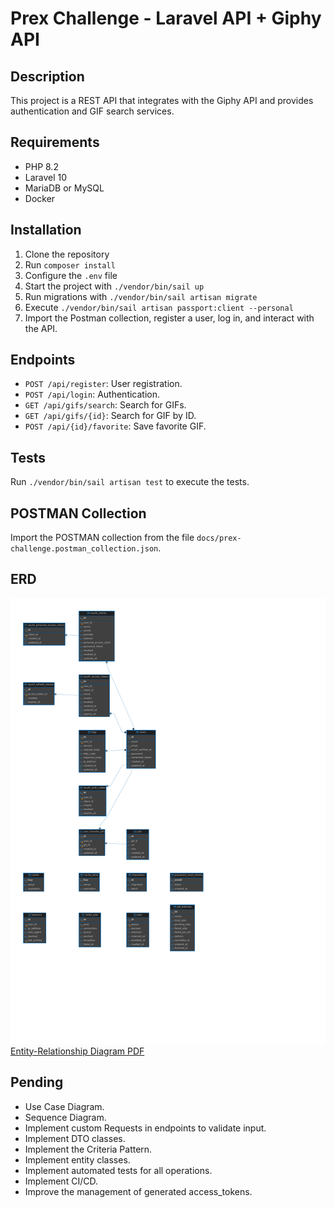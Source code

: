 # Prex Challenge - Laravel API + Giphy API

## Description

This project is a REST API that integrates with the Giphy API and provides authentication and GIF search services.

## Requirements

- PHP 8.2
- Laravel 10
- MariaDB or MySQL
- Docker

## Installation

1. Clone the repository
2. Run `composer install`
3. Configure the `.env` file
4. Start the project with `./vendor/bin/sail up`
5. Run migrations with `./vendor/bin/sail artisan migrate`
6. Execute `./vendor/bin/sail artisan passport:client --personal`
7. Import the Postman collection, register a user, log in, and interact with the API.

## Endpoints
- `POST /api/register`: User registration.
- `POST /api/login`: Authentication.
- `GET /api/gifs/search`: Search for GIFs.
- `GET /api/gifs/{id}`: Search for GIF by ID.
- `POST /api/{id}/favorite`: Save favorite GIF.

## Tests

Run `./vendor/bin/sail artisan test` to execute the tests.

## POSTMAN Collection

Import the POSTMAN collection from the file `docs/prex-challenge.postman_collection.json`.

## ERD
![Entity-Relationship Diagram](docs/DER-1.png)
[Entity-Relationship Diagram PDF](docs/DER.pdf)

## Pending
- Use Case Diagram.
- Sequence Diagram.
- Implement custom Requests in endpoints to validate input.
- Implement DTO classes.
- Implement the Criteria Pattern.
- Implement entity classes.
- Implement automated tests for all operations.
- Implement CI/CD.
- Improve the management of generated access_tokens.
